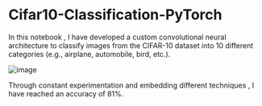 # Cifar10-Classification-PyTorch
In this notebook , I have developed a custom convolutional neural architecture to classify images from the CIFAR-10 dataset into 10 different categories (e.g., airplane, automobile, bird, etc.).

![image](https://github.com/IsmailQayyum/Cifar10-Classification-PyTorch/assets/152914864/fec0251f-a7ed-4f3a-9645-31bf85197ab8)


Through constant experimentation and embedding different techniques , I have reached an accuracy of 81%. 
